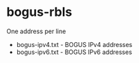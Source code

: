 # bogus-rbls

One address per line

 * bogus-ipv4.txt - BOGUS IPv4 addresses 
 * bogus-ipv6.txt - BOGUS IPv6 addresses

